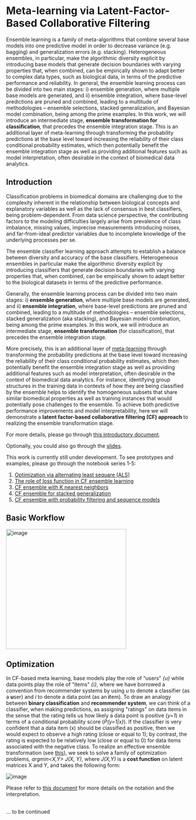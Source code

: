 # Meta-learning via Latent-Factor-Based Collaborative Filtering

Ensemble learning is a family of meta-algorithms that combine several base models into one predictive model in order to decrease variance (e.g. bagging) and generalization errors (e.g. stacking). Heterogeneous ensembles, in particular, make the algorithmic diversity explicit by introducing base models that generate decision boundaries with varying properties that, when combined, can be empirically shown to adapt better to complex data types, such as biological data, in terms of the predictive performance and reliability. In general, the ensemble learning process can be divided into two main stages: i) ensemble generation, where multiple base models are generated, and ii) ensemble integration, where base-level predictions are pruned and combined, leading to a multitude of methodologies – ensemble selections, stacked generalization, and Bayesian model combination, being among the prime examples. In this work, we will introduce an intermediate stage, **ensemble transformation for classification**, that precedes the ensemble integration stage. This is an additional layer of meta-learning through transforming the probability predictions at the base level toward increasing the reliability of their class conditional probability estimates, which then potentially benefit the ensemble integration stage as well as providing additional features such as model interpretation, often desirable in the context of biomedical data analytics.  

## Introduction
Classification problems in biomedical domains are challenging due to the complexity inherent in the relationship between biological concepts and explanatory variables as well as the lack of consensus in best classifiers, being problem-dependent. From data science perspective, the contributing factors to the modeling difficulties largely arise from prevalence of class imbalance, missing values, imprecise measurements introducing noises, and far-from-ideal predictor variables due to incomplete knowledge of the underlying processes per se. 

The ensemble classifier learning approach attempts to establish a balance between diversity and accuracy of the base classifiers. Heterogeneous ensembles in particular make the algorithmic diversity explicit by introducing classifiers that generate decision boundaries with varying properties that, when combined, can be empirically shown to adapt better to the biological datasets in terms of the predictive performance. 

Generally, the ensemble learning process can be divided into two main stages: i) **ensemble generation**, where multiple base models are generated, and ii) **ensemble integration**, where base-level predictions are pruned and combined, leading to a multitude of methodologies – ensemble selections, stacked generalization (aka stacking), and Bayesian model combination, being among the prime examples. In this work, we will introduce an intermediate stage, **ensemble transformation** (for classification), that precedes the ensemble integration stage. 

More precisely, this is an additional layer of [meta-learning](https://en.wikipedia.org/wiki/Meta_learning_(computer_science)) through transforming the probability predictions at the base level toward increasing the reliability of their class conditional probability estimates, which then potentially benefit the ensemble integration stage as well as providing additional features such as model interpretation, often desirable in the context of biomedical data analytics. For instance, identifying group structures in the training data in contexts of how they are being classified by the ensemble helps to identify the homogeneous subsets that share similar biomedical properties as well as training instances that would potentially pose challenges to the ensemble. To achieve both predictive performance improvements and model interpretability, here we will demonstrate a **latent factor-based collaborative filtering (CF) approach** to realizing the ensemble transformation stage. 

For more details, please go through [this introductory document](CF-EnsembleLearning-Intro.pdf). 

Optionally, you could also go through the [slides](https://www.slideshare.net/pleiadian53/metalearning-via-latentfactorbased-collaborative-filtering-252872052). 

This work is currently still under development. To see prototypes and examples, please go through the notebook series 1-5: 

1. [Optimization via alternating least sequare (ALS)](Demo-Part1-CF_with_ALS.ipynb)
2. [The role of loss function in CF ensemble learning](Demo-Part2-The_Role_of_Loss_Function_in_CF_Ensemble.ipynb)
3. [CF ensemble with K nearest neighbors](Demo-Part3-CF_Ensemble_with_kNNs.ipynb)
4. [CF ensemble for stacked generalization](Demo-Part4-CF_Stacker.ipynb)
5. [CF ensemble with probability filtering and sequence models](Demo-Part5b-Probability_Filtering_via_Custom_Loss.ipynb)


## Basic Workflow

<img width="328" alt="image" src="https://user-images.githubusercontent.com/1761957/188764919-f2217d9f-c451-4c51-9b34-cde9f8cdc7b4.png">


## Optimization 

In CF-based meta learning, base models play the role of “users” _{u}_ while data points play the role of “items” _{i}_, where we have borrowed a convention from recommender systems by using _u_ to denote a classifier (as a **u**ser) and _i_ to denote a data point (as an **i**tem). To draw an analogy between **binary classification** and **recommender system**, we can think of a classifier, when making predictions, as assigning "ratings" on data items in the sense that the rating tells us how likely a data point is positive (_y=1_) in terms of a conditional probability score (_P(y=1|x)_). If the classifier is very confident that a data item (x) should be classified as positive, then we would expect to observe a high rating (close or equal to 1); by contrast, the rating is expected to be relatively low (close or equal to 0) for data items associated with the negative class. To realize an effective ensemble transformation (see [this](CF-EnsembleLearning-Intro.pdf)), we seek to solve a family of optimization problems, _argmin<X,Y> J(X, Y)_, where _J(X,Y)_ is a **cost function** on latent matrices X and Y, and takes the following form:

![image](https://user-images.githubusercontent.com/1761957/188937553-e74e9837-51cf-4c7e-8ef9-66146ceb8d95.png)

Please refer to [this document](CFEnsembleLearning-optimization.pdf) for more details on the notation and the interpretation. 

<br />... to be continued

